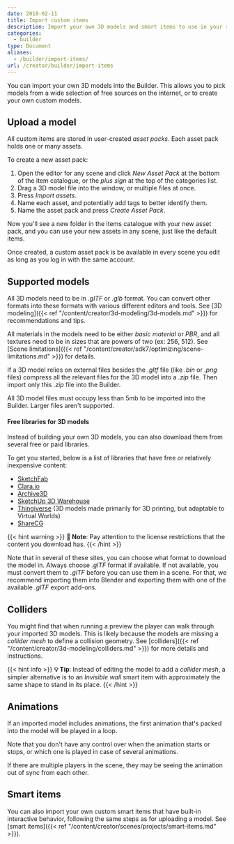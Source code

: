 ```yaml
---
date: 2018-02-11
title: Import custom items
description: Import your own 3D models and smart items to use in your scenes.
categories:
  - builder
type: Document
aliases:
  - /builder/import-items/
url: /creator/builder/import-items
---
```


You can import your own 3D models into the Builder. This allows you to pick models from a wide selection of free sources on the internet, or to create your own custom models.

## Upload a model

All custom items are stored in user-created _asset packs_. Each asset pack holds one or many assets.

To create a new asset pack:

1. Open the editor for any scene and click _New Asset Pack_ at the bottom of the item catalogue, or the _plus sign_ at the top of the categories list.
2. Drag a 3D model file into the window, or multiple files at once.
3. Press _Import assets_.
4. Name each asset, and potentially add tags to better identify them.
5. Name the asset pack and press _Create Asset Pack_.

Now you'll see a new folder in the items catalogue with your new asset pack, and you can use your new assets in any scene, just like the default items.

Once created, a custom asset pack is be available in every scene you edit as long as you log in with the same account.

## Supported models

All 3D models need to be in _.glTF_ or _.glb_ format. You can convert other formats into these formats with various different editors and tools. See [3D modeling]({{< ref "/content/creator/3d-modeling/3d-models.md" >}}) for recommendations and tips.

All materials in the models need to be either _basic material_ or _PBR_, and all textures need to be in sizes that are powers of two (ex: 256, 512). See [Scene limitations]({{< ref "/content/creator/sdk7/optimizing/scene-limitations.md" >}}) for details.

If a 3D model relies on external files besides the _.gltf_ file (like _.bin_ or _.png_ files) compress all the relevant files for the 3D model into a _.zip_ file. Then import only this _.zip_ file into the Builder.

All 3D model files must occupy less than 5mb to be imported into the Builder. Larger files aren't supported.

#### Free libraries for 3D models

Instead of building your own 3D models, you can also download them from several free or paid libraries.

To get you started, below is a list of libraries that have free or relatively inexpensive content:

- [SketchFab](https://sketchfab.com/)
- [Clara.io](https://clara.io/)
- [Archive3D](https://archive3d.net/)
- [SketchUp 3D Warehouse](https://3dwarehouse.sketchup.com/)
- [Thingiverse](https://www.thingiverse.com/) (3D models made primarily for 3D printing, but adaptable to Virtual Worlds)
- [ShareCG](https://www.sharecg.com/)

{{< hint warning >}}
**📔 Note**: Pay attention to the license restrictions that the content you download has.
{{< /hint >}}

Note that in several of these sites, you can choose what format to download the model in. Always choose _.glTF_ format if available. If not available, you must convert them to _.glTF_ before you can use them in a scene. For that, we recommend importing them into Blender and exporting them with one of the available _.glTF_ export add-ons.

## Colliders

You might find that when running a preview the player can walk through your imported 3D models. This is likely because the models are missing a _collider mesh_ to define a collision geometry. See [colliders]({{< ref "/content/creator/3d-modeling/colliders.md" >}}) for more details and instructions.

{{< hint info >}}
**💡 Tip**: Instead of editing the model to add a _collider mesh_, a simpler alternative is to an _Invisible wall_ smart item with approximately the same shape to stand in its place.
{{< /hint >}}

## Animations

If an imported model includes animations, the first animation that's packed into the model will be played in a loop.

Note that you don't have any control over when the animation starts or stops, or which one is played in case of several animations.

If there are multiple players in the scene, they may be seeing the animation out of sync from each other.

## Smart items

You can also import your own custom smart items that have built-in interactive behavior, following the same steps as for uploading a model. See [smart items]({{< ref "/content/creator/scenes/projects/smart-items.md" >}}).
